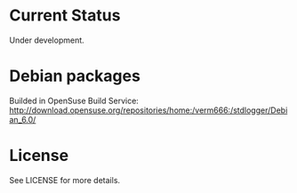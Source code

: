 Current Status
==============

Under development.

Debian packages
===============

Builded in OpenSuse Build Service: http://download.opensuse.org/repositories/home:/verm666:/stdlogger/Debian_6.0/

License
=======

See LICENSE for more details.
